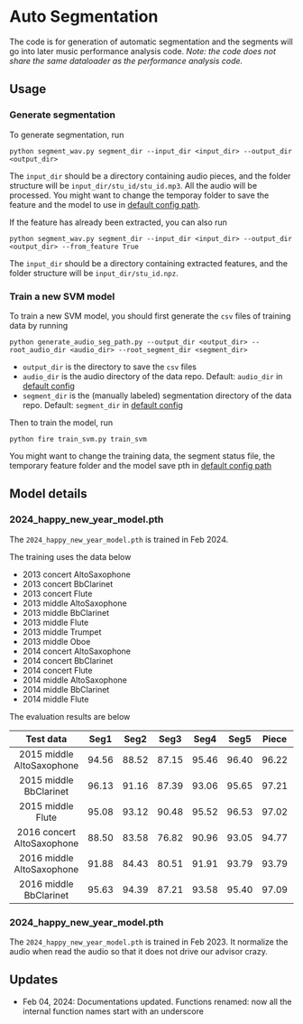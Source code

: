 # Auto Segmentation

The code is for generation of automatic segmentation and the segments will go into later music performance analysis code.
*Note: the code does not share the same dataloader as the performance analysis code.*

## Usage
### Generate segmentation
To generate segmentation, run

```
python segment_wav.py segment_dir --input_dir <input_dir> --output_dir <output_dir>
```

The `input_dir` should be a directory containing audio pieces, and the folder structure will be `input_dir/stu_id/stu_id.mp3`. All the audio will be processed. You might want to change the temporay folder to save the feature and the model to use in [default config path](scripts/utils/default_configs_path.py).

If the feature has already been extracted, you can also run

```
python segment_wav.py segment_dir --input_dir <input_dir> --output_dir <output_dir> --from_feature True
```

The `input_dir` should be a directory containing extracted features, and the folder structure will be `input_dir/stu_id.npz`.

### Train a new SVM model

To train a new SVM model, you should first generate the `csv` files of training data by running

```
python generate_audio_seg_path.py --output_dir <output_dir> --root_audio_dir <audio_dir> --root_segment_dir <segment_dir>
```

- `output_dir` is the directory to save the `csv` files
- `audio_dir` is the audio directory of the data repo. Default: `audio_dir` in [default config](scripts/utils/default_configs_path.py)
- `segment_dir` is the (manually labeled) segmentation directory of the data repo. Default: `segment_dir` in [default config](scripts/utils/default_configs_path.py)

Then to train the model, run

```
python fire train_svm.py train_svm
```

You might want to change the training data, the segment status file, the temporary feature folder and the model save pth in [default config path](scripts/utils/default_configs_path.py)

## Model details

### 2024_happy_new_year_model.pth
The `2024_happy_new_year_model.pth` is trained in Feb 2024.

The training uses the data below

- 2013 concert AltoSaxophone
- 2013 concert BbClarinet
- 2013 concert Flute
- 2013 middle AltoSaxophone
- 2013 middle BbClarinet
- 2013 middle Flute
- 2013 middle Trumpet
- 2013 middle Oboe
- 2014 concert AltoSaxophone
- 2014 concert BbClarinet
- 2014 concert Flute
- 2014 middle AltoSaxophone
- 2014 middle BbClarinet
- 2014 middle Flute

The evaluation results are below

| Test data                     | Seg1  | Seg2  | Seg3  | Seg4  | Seg5  | Piece | Success |
| :---------------------------: | :---: | :---: | :---: | :---: | :---: | :---: | :-----: |
| 2015 middle  AltoSaxophone    | 94.56 | 88.52 | 87.15 | 95.46 | 96.40 | 96.22 | 120/122 |
| 2015 middle  BbClarinet       | 96.13 | 91.16 | 87.39 | 93.06 | 95.65 | 97.21 | 164/167 |
| 2015 middle  Flute            | 95.08 | 93.12 | 90.48 | 95.52 | 96.53 | 97.02 | 178/180 |
| 2016 concert AltoSaxophone    | 88.50 | 83.58 | 76.82 | 90.96 | 93.05 | 94.77 | 124/134 |
| 2016 middle  AltoSaxophone    | 91.88 | 84.43 | 80.51 | 91.91 | 93.79 | 93.79 | 111/111 |
| 2016 middle  BbClarinet       | 95.63 | 94.39 | 87.21 | 93.58 | 95.40 | 97.09 | 140/148 |

### 2024_happy_new_year_model.pth
The `2024_happy_new_year_model.pth` is trained in Feb 2023. It normalize the audio when read the audio so that it does not drive our advisor crazy.

## Updates
- Feb 04, 2024: Documentations updated. Functions renamed: now all the internal function names start with an underscore